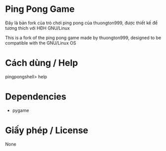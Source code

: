 # Ping Pong Game
Đây là bản fork của trò chơi ping pong của thuongton999, được thiết kế để tương thích với HĐH GNU/Linux

This is a fork of the ping pong game made by thuongton999, designed to be compatible with the GNU/Linux OS
# Cách dùng / Help
pingpongshell> help
# Dependencies
- pygame
# Giấy phép / License
None
